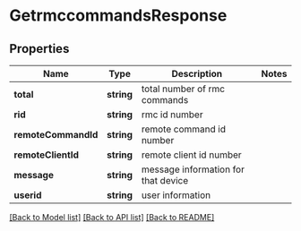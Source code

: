 # GetrmccommandsResponse

## Properties
Name | Type | Description | Notes
------------ | ------------- | ------------- | -------------
**total** | **string** | total number of rmc commands | 
**rid** | **string** | rmc id number | 
**remoteCommandId** | **string** | remote command id number | 
**remoteClientId** | **string** | remote client id number | 
**message** | **string** | message information for that device | 
**userid** | **string** | user information | 

[[Back to Model list]](../README.md#documentation-for-models) [[Back to API list]](../README.md#documentation-for-api-endpoints) [[Back to README]](../README.md)


